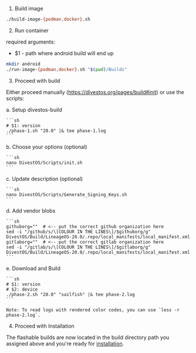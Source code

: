1. Build image

```sh
./build-image-{podman,docker}.sh
```

2. Run container

required arguments:
- $1 - path where android build will end up

```sh
mkdir android
./run-image-{podman,docker}.sh "$(pwd)/Builds"
```

3. Proceed with build

Either proceed manually (https://divestos.org/pages/build#init) or use the scripts:

  a. Setup divestos-build

    ```sh
    # $1: version
    ./phase-1.sh "20.0" |& tee phase-1.log
    ```

  b. Choose your options (optional)

    ```sh
    nano DivestOS/Scripts/init.sh
    ```

  c. Update description (optional)

    ```sh
    nano DivestOS/Scripts/Generate_Signing_Keys.sh
    ```

  d. Add vendor blobs

    ```sh
    githuborg=""  # <-- put the correct github organization here
    sed -i "/github/s/\[COLOUR IN THE LINES\]/$githuborg/g" DivestOS/Build/LineageOS-20.0/.repo/local_manifests/local_manifest.xml
    gitlaborg=""  # <-- put the correct gitlab organization here
    sed -i "/gitlab/s/\[COLOUR IN THE LINES\]/$gitlaborg/g" DivestOS/Build/LineageOS-20.0/.repo/local_manifests/local_manifest.xml
    ```

  e. Download and Build

    ```sh
    # $1: version
    # $2: device
    ./phase-2.sh "20.0" "sailfish" |& tee phase-2.log
    ```

    Note: To read logs with rendered color codes, you can use `less -r phase-2.log`.

4. Proceed with Installation

The flashable builds are now located in the build directory path you assigned above and you're ready for [installation](https://divestos.org/pages/bootloader).
